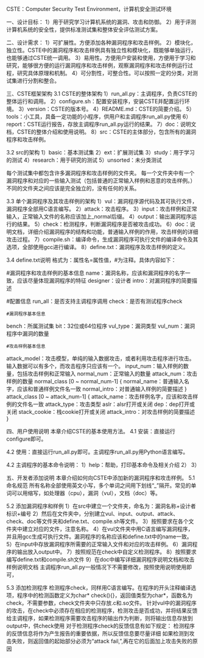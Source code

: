CSTE：Computer Security Test Environment，计算机安全测试环境


一、设计目标：
1）用于研究学习计算机系统的漏洞、攻击和防御。
2）用于评测计算机系统的安全性，提供标准测试集和整体安全评估测试方案。


二、设计需求：
1）可扩展性。方便添加各种漏洞程序和攻击样例。
2）模块化，独立性。CSTE中的漏洞程序和攻击样例具有独立性和模块化，既能够单独运行，也能够通过CSTE统一调用。
3）易用性。方便用户安装和使用，方便用于学习和研究，能够很方便的运行漏洞程序和攻击样例，观察漏洞程序和攻击样例运行过程，研究具体原理和机制。
4）可分割性，可整合性。可以按照一定的分类，对测试集进行分割和整合。


三、CSTE框架架构
3.1 CSTE的整体架构
1）run_all.py：主调程序，负责CSTE的整体运行和调用。
2）configure.sh：配置安装程序，安装CSTE并配置运行环境。
3）version：CSTE的版本号。
4）README.md：CSTE的简要介绍。
5）tools：小工具，具备一定功能的小程序，供用户和主调程序run_all.py使用
6）report：CSTE运行报告，存放主调程序run_all.py运行的结果。
7）doc：说明文档，CSTE的整体介绍和使用说明。
8）src：CSTE的主体部分，包含所有的漏洞程序和攻击样例。

3.2 src的架构
1）basic：基本测试集
2）ext：扩展测试集
3）study：用于学习的测试
4）research：用于研究的测试
5）unsorted：未分类测试

每个测试集中都包含许多漏洞程序和攻击样例的文件夹。
每一个文件夹中有一个漏洞程序和对应的一些输入测试（包括普通的正常输入样例和恶意的攻击样例。）
不同的文件夹之间应该是完全独立的，没有任何的关系。

3.3 单个漏洞程序及其攻击样例的架构
1）vul：漏洞程序源代码及其可执行文件，漏洞程序全部用C语言编写。
2）attack：攻击程序。
3）input：攻击样例和正常输入，正常输入文件的名称应该加上_normal后缀。
4）output：输出漏洞程序运行的结果。
5）check：检测程序，判断漏洞程序是否被攻击成功。
6）doc：说明文档，详细介绍漏洞程序的结构和功能，普通输入样例的作用，攻击样例的详细攻击过程。
7）compile.sh：编译命令，生成漏洞程序可执行文件的编译命令及其选项，全部使用gcc进行编译。
8）define.txt：漏洞程序及攻击样例的定义。

3.4 define.txt说明
格式为：属性名=属性值，#为注释。具体内容如下：

#漏洞程序和攻击样例的基本信息
name：漏洞名称，应该和漏洞程序的名字一致，应该尽量体现漏洞程序的特征
designer：设计者
intro：对漏洞程序的简要描述

#配置信息
run_all：是否支持主调程序调用
check：是否有测试程序check

	#漏洞程序基本信息
bench：所属测试集
bit：32位或64位程序
vul_type：漏洞类型
vul_num：漏洞程序中漏洞的数量

	#攻击样例基本信息
attack_model：攻击模型，单纯的输入数据攻击，或者利用攻击程序进行攻击。输入数据可以有多个，而攻击程序只应该有一个。
input_num：输入样例的数量，包括攻击样例和正常输入
normal_num：正常输入的数量
attack_num：攻击样例的数量
normal_class [0 ~ normal_num-1] {
normal_name：普通输入名字，应该和普通样例文件名一致
normal_intro：对普通输入样例的简要描述
}
attack_class [0 ~ attack_num-1] {
attack_name：攻击样例名字，应该和攻击样例的文件名一致
attack_type：攻击类型
aslr：alsr打开或关闭
dep：dep打开或关闭
stack_cookie：栈cookie打开或关闭
attack_intro：对攻击样例的简要描述
}


四、用户使用说明
本章介绍CSTE的基本使用方法。
4.1 安装：直接运行configure即可。

4.2 使用：直接运行run_all.py即可。主调程序run_all.py用Python语言编写。

4.2 主调程序的基本命令说明：
1）help：帮助，打印基本命令及相关介绍
2）
3）

五、开发者添加说明
本章介绍如何向CSTE中添加新的漏洞程序和攻击样例。
5.1 命名规范
所有名称全部使用英文小写，多个单词之间用下划线“_”隔开。常见的单词可以用缩写，如处理器（cpu），漏洞（vul），文档（doc）等。

5.2 添加漏洞程序和样例
1）在src中建立一个文件夹，命名为：漏洞名称+设计者标识+编号
2）然后在文件夹中，分别建立vul、input、output、attack、check、doc等文件夹和define.txt、compile.sh等文件。
3）按照要求在各个文件夹中建立对应的文件，注意名称。
4）在vul文件夹中用C语言编写漏洞程序，并且用gcc生成可执行文件。漏洞程序的名称应该和define.txt中的name一致。
5）在input中存放漏洞程序所需要的正常输入文件和对应的攻击样例。
6）漏洞程序的输出放入output中。
7）按照规范在check中自定义检测程序。
8）按照要求编写define.txt和compile.sh文件
9）在doc中编写详细漏洞程序说明文档和攻击样例说明文档
主调程序run_all.py一般情况下不需要修改，按照使用说明使用即可，


5.3 添加检测程序
检测程序check，同样用C语言编写。在程序的开头注释编译选项，程序中的检测函数定义为char* check(){}，返回值类型为char*，函数名为check，不需要参数，check文件夹中只存放.c和.so文件。
针对vul中的漏洞程序的攻击，在check中必须存在相应的检测程序，检测攻击是否成功，并将结果反馈给主调程序，如果检测程序需要攻击程序的输出作为判断，则将输出信息存放到output中，供check使用
对于检测程序check的反馈信息有如下规定：
检测程序的反馈信息将作为产生报告的重要依据，所以反馈信息要尽量详细
如果检测到攻击失败，则返回值的起始部分必须为“attack fail,”,再在它的后面加上攻击失败的原因


